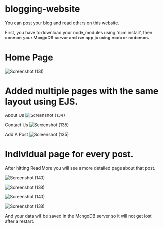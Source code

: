 # blogging-website
You can post your blog and read others on this website.

First, you have to download your node_modules using 'npm install', then connect your MongoDB server and run app.js using node or nodemon.

# Home Page

![Screenshot (131)](https://github.com/SoumyaK2/blogging-website/assets/126533828/0e221c25-71c7-4695-976f-5e67efcbc7a1)

# Added multiple pages with the same layout using EJS.

About Us
![Screenshot (134)](https://github.com/SoumyaK2/blogging-website/assets/126533828/421879c3-ad16-4611-8a4e-0190c43804cd)

Contact Us
![Screenshot (135)](https://github.com/SoumyaK2/blogging-website/assets/126533828/240c1719-d7bf-4def-87e5-5ef0b66af28c)

Add A Post
![Screenshot (135)](https://github.com/SoumyaK2/blogging-website/assets/126533828/a4a5f266-fbae-4790-806b-1429d068e870)

# Individual page for every post.

After hitting Read More you will see a more detailed page about that post.



![Screenshot (140)](https://github.com/SoumyaK2/blogging-website/assets/126533828/c6919472-8dd1-41d5-b20d-a8c793729d5a)





![Screenshot (138)](https://github.com/SoumyaK2/blogging-website/assets/126533828/7154c009-a4f9-46ef-87b4-b1f19a9933d4)




![Screenshot (140)](https://github.com/SoumyaK2/blogging-website/assets/126533828/594ca179-81e5-4c7a-a7de-66670db52acc)




![Screenshot (138)](https://github.com/SoumyaK2/blogging-website/assets/126533828/6aa2f67a-3c11-44e3-952d-f3ca9f976657)






And your data will be saved in the MongoDB server so it will not get lost after a restart.
